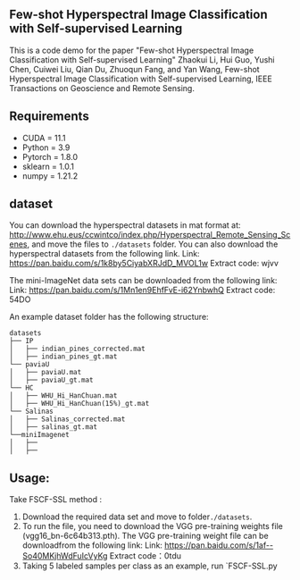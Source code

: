 ## Few-shot Hyperspectral Image Classification with Self-supervised Learning
This is a code demo for the paper "Few-shot Hyperspectral Image Classification with Self-supervised Learning"
Zhaokui Li, Hui Guo, Yushi Chen, Cuiwei Liu, Qian Du, Zhuoqun Fang, and Yan Wang, Few-shot Hyperspectral Image Classification with Self-supervised Learning, IEEE Transactions on Geoscience and Remote Sensing.

## Requirements
- CUDA = 11.1
- Python = 3.9 
- Pytorch = 1.8.0
- sklearn = 1.0.1
- numpy = 1.21.2

## dataset
You can download the hyperspectral datasets in mat format at: http://www.ehu.eus/ccwintco/index.php/Hyperspectral_Remote_Sensing_Scenes, and move the files to `./datasets` folder.
You can also download the hyperspectral datasets from the following link.
Link: https://pan.baidu.com/s/1k8by5CiyabXRJdD_MVOL1w 
Extract code: wjvv

The mini-ImageNet data sets can be downloaded from the following link:
Link: https://pan.baidu.com/s/1Mn1en9EhfFvE-i62YnbwhQ
Extract code: 54DO

An example dataset folder has the following structure:
```
datasets
├── IP
│   ├── indian_pines_corrected.mat
│   ├── indian_pines_gt.mat
└── paviaU
│   ├── paviaU.mat
│   ├── paviaU_gt.mat
└── HC
│   ├── WHU_Hi_HanChuan.mat
│   ├── WHU_Hi_HanChuan(15%)_gt.mat
└── Salinas
│   ├── Salinas_corrected.mat
│   ├── salinas_gt.mat
└──miniImagenet
│   ├── 
│   ├── 

```
## Usage:
Take FSCF-SSL method : 
1. Download the required data set and move to folder`./datasets`.
2. To run the file, you need to download the VGG pre-training weights file (vgg16_bn-6c64b313.pth).
   The VGG pre-training weight file can be downloadfrom the following link:
   Link: https://pan.baidu.com/s/1af--So40MKjhWdFuIcVyKg 
   Extract code：0tdu
3. Taking 5 labeled samples per class as an example, run `FSCF-SSL.py
